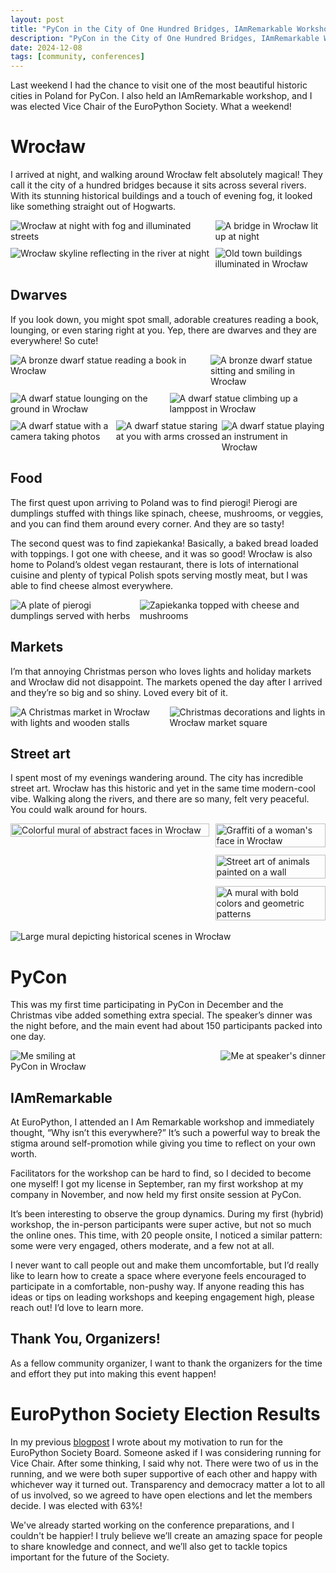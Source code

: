 ```yaml
---
layout: post
title: "PyCon in the City of One Hundred Bridges, IAmRemarkable Workshop, and EPS Election Results"
description: "PyCon in the City of One Hundred Bridges, IAmRemarkable Workshop, and EPS Election Results"
date: 2024-12-08
tags: [community, conferences]
---
```

Last weekend I had the chance to visit one of the most beautiful historic cities in Poland for PyCon. I also held an IAmRemarkable workshop, and I was elected Vice Chair of the EuroPython Society. What a weekend!

# Wrocław
I arrived at night, and walking around Wrocław felt absolutely magical! They call it the city of a hundred bridges because it sits across several rivers. With its stunning historical buildings and a touch of evening fog, it looked like something straight out of Hogwarts.

<style>
  .image-row {
    display: flex;
    justify-content: space-between;
    margin-bottom: 10px; /* Adjust spacing between rows */
  }

  .image-row img {
    height: auto;
  }
</style>

<div class="image-row">
  <img src="./images/posts/pycon-wro/city-night2.jpg" alt="Wrocław at night with fog and illuminated streets" style="max-width: 64%;">
  <img src="./images/posts/pycon-wro/city-night4.jpg" alt="A bridge in Wrocław lit up at night" style="max-width: 35%;">
</div>

<div class="image-row">
  <img src="./images/posts/pycon-wro/city-night5.jpg" alt="Wrocław skyline reflecting in the river at night" style="max-width: 64%;">
  <img src="./images/posts/pycon-wro/city-night.jpg" alt="Old town buildings illuminated in Wrocław" style="max-width: 35%;">
</div>


## Dwarves
If you look down, you might spot small, adorable creatures reading a book, lounging, or even staring right at you. Yep, there are dwarves and they are everywhere! So cute! 

<div class="image-row">
  <img src="./images/posts/pycon-wro/dwarf7.jpg" alt="A bronze dwarf statue reading a book in Wrocław" style="max-width: 62.5%; height: auto;">
  <img src="./images/posts/pycon-wro/dwarf2.jpg" alt="A bronze dwarf statue sitting and smiling in Wrocław" style="max-width: 36.5%; height: auto;">
</div>

<div class="image-row">
  <img src="./images/posts/pycon-wro/dwarf6.jpg" alt="A dwarf statue lounging on the ground in Wrocław" style="max-width: 49.5%; height: auto;">
  <img src="./images/posts/pycon-wro/dwarf1.jpg" alt="A dwarf statue climbing up a lamppost in Wrocław" style="max-width: 49.5%; height: auto;">
</div>

<div class="image-row">
  <img src="./images/posts/pycon-wro/dwarf4.jpg" alt="A dwarf statue with a camera taking photos" style="max-width: 33%; height: auto;">
  <img src="./images/posts/pycon-wro/dwarf3.jpg" alt="A dwarf statue staring at you with arms crossed" style="max-width: 33%; height: auto;">
  <img src="./images/posts/pycon-wro/dwarf5.jpg" alt="A dwarf statue playing an instrument in Wrocław" style="max-width: 33%; height: auto;">
</div>


## Food
The first quest upon arriving to Poland was to find pierogi! Pierogi are dumplings stuffed with things like spinach, cheese, mushrooms, or veggies, and you can find them around every corner. And they are so tasty!

The second quest was to find zapiekanka! Basically, a baked bread loaded with toppings. I got one with cheese, and it was so good! Wrocław is also home to Poland’s oldest vegan restaurant, there is lots of international cuisine and plenty of typical Polish spots serving mostly meat, but I was able to find cheese almost everywhere. 

<div style="display: flex; justify-content: space-between;">
  <img src="./images/posts/pycon-wro/food2.jpg" alt="A plate of pierogi dumplings served with herbs" style="max-width: 40%; height: auto;">
  <img src="./images/posts/pycon-wro/food3.jpg" alt="Zapiekanka topped with cheese and mushrooms" style="max-width: 59%; height: auto;">
</div>

## Markets
I’m that annoying Christmas person who loves lights and holiday markets and Wrocław did not disappoint. The markets opened the day after I arrived and they’re so big and so shiny. Loved every bit of it.

<div style="display: flex; justify-content: space-between;">
  <img src="./images/posts/pycon-wro/markets.jpg" alt="A Christmas market in Wrocław with lights and wooden stalls" style="max-width: 49.5%; height: auto;">
  <img src="./images/posts/pycon-wro/markets2.jpg" alt="Christmas decorations and lights in Wrocław market square" style="max-width: 49.5%; height: auto;">
</div>

## Street art
I spent most of my evenings wandering around. The city has incredible street art. Wrocław has this historic and yet in the same time modern-cool vibe. Walking along the rivers, and there are so many, felt very peaceful. You could walk around for hours.

<div style="display: flex; justify-content: space-between; align-items: flex-start;">
  <!-- First Image on the Left -->
  <div style="flex: 0.9; margin-right: 10px;">
    <img src="./images/posts/pycon-wro/art4.jpg" alt="Colorful mural of abstract faces in Wrocław" style="width: 100%; height: auto;">
  </div>

  <!-- Three Images Stacked on the Right -->
  <div style="display: flex; flex-direction: column; gap: 12px; flex: 0.5;">
    <img src="./images/posts/pycon-wro/art.jpg" alt="Graffiti of a woman's face in Wrocław" style="width: 100%; height: auto;">
    <img src="./images/posts/pycon-wro/art2.jpg" alt="Street art of animals painted on a wall" style="width: 100%; height: auto;">
    <img src="./images/posts/pycon-wro/art3.jpg" alt="A mural with bold colors and geometric patterns" style="width: 100%; height: auto;">
  </div>
</div>

<br>

<div style="display: flex; justify-content: space-between;">
  <img src="./images/posts/pycon-wro/art5.jpg" alt="Large mural depicting historical scenes in Wrocław" style="max-width: 99%; height: auto;">
</div>

# PyCon 
This was my first time participating in PyCon in December and the Christmas vibe added something extra special. The speaker’s dinner was the night before, and the main event had about 150 participants packed into one day. 

<div style="display: flex; justify-content: space-between;">
  <img src="./images/posts/pycon-wro/me2.jpg" alt="Me smiling at PyCon in Wrocław" style="max-width: 30%; height: auto;">
  <img src="./images/posts/pycon-wro/speakersdinner.jpg" alt="Me at speaker's dinner" style="max-width: 69%; height: auto;">

</div>

## IAmRemarkable
At EuroPython, I attended an I Am Remarkable workshop and immediately thought, “Why isn’t this everywhere?” It’s such a powerful way to break the stigma around self-promotion while giving you time to reflect on your own worth.

Facilitators for the workshop can be hard to find, so I decided to become one myself! I got my license in September, ran my first workshop at my company in November, and now held my first onsite session at PyCon.

It’s been interesting to observe the group dynamics. During my first (hybrid) workshop, the in-person participants were super active, but not so much the online ones. This time, with 20 people onsite, I noticed a similar pattern: some were very engaged, others moderate, and a few not at all.

I never want to call people out and make them uncomfortable, but I’d really like to learn how to create a space where everyone feels encouraged to participate in a comfortable, non-pushy way. If anyone reading this has ideas or tips on leading workshops and keeping engagement high, please reach out! I’d love to learn more.

## Thank You, Organizers! 
As a fellow community organizer, I want to thank the organizers for the time and effort they put into making this event happen!

# EuroPython Society Election Results
In my previous [blogpost](https://clytaemnestra.github.io/tech-blog/eps-elections) I wrote about my motivation to run for the EuroPython Society Board. Someone asked if I was considering running for Vice Chair. After some thinking, I said why not. There were two of us in the running, and we were both super supportive of each other and happy with whichever way it turned out. Transparency and democracy matter a lot to all of us involved, so we agreed to have open elections and let the members decide. I was elected with 63%!

We've already started working on the conference preparations, and I couldn't be happier! I truly believe we’ll create an amazing space for people to share knowledge and connect, and we’ll also get to tackle topics important for the future of the Society.